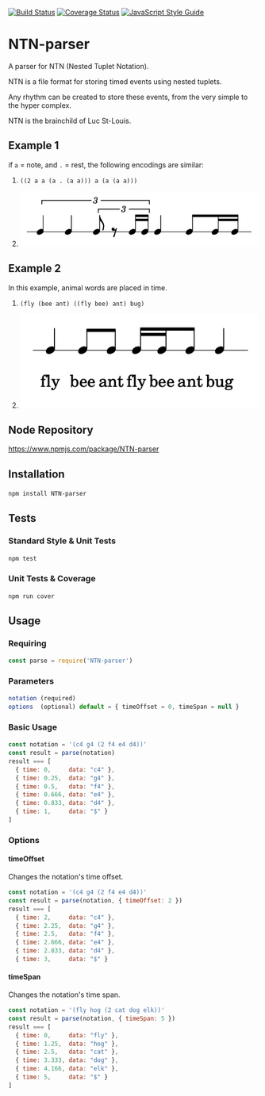 [![Build Status](https://travis-ci.org/pelevesque/NTN-parser.svg?branch=master)](https://travis-ci.org/pelevesque/NTN-parser)
[![Coverage Status](https://coveralls.io/repos/github/pelevesque/NTN-parser/badge.svg?branch=master)](https://coveralls.io/github/pelevesque/NTN-parser?branch=master)
[![JavaScript Style Guide](https://img.shields.io/badge/code_style-standard-brightgreen.svg)](https://standardjs.com)

# NTN-parser

A parser for NTN (Nested Tuplet Notation).

NTN is a file format for storing timed events using nested tuplets.

Any rhythm can be created to store these events, from the very simple
to the hyper complex.

NTN is the brainchild of Luc St-Louis.

## Example 1

if `a` = note, and `.` = rest, the following encodings are similar:

1) `((2 a a (a . (a a))) a (a (a a)))`

2) ![notation example](example_1.png)

## Example 2

In this example, animal words are placed in time.

1) `(fly (bee ant) ((fly bee) ant) bug)`

2) ![notation example](example_2.png)

## Node Repository

https://www.npmjs.com/package/NTN-parser

## Installation

`npm install NTN-parser`

## Tests

### Standard Style & Unit Tests

`npm test`

### Unit Tests & Coverage

`npm run cover`

## Usage

### Requiring

```js
const parse = require('NTN-parser')
```

### Parameters

```js
notation (required)
options  (optional) default = { timeOffset = 0, timeSpan = null }
```

### Basic Usage

```js
const notation = '(c4 g4 (2 f4 e4 d4))'
const result = parse(notation)
result === [
  { time: 0,     data: "c4" },
  { time: 0.25,  data: "g4" },
  { time: 0.5,   data: "f4" },
  { time: 0.666, data: "e4" },
  { time: 0.833, data: "d4" },
  { time: 1,     data: "$" }
]
```

### Options

#### timeOffset

Changes the notation's time offset.

```js
const notation = '(c4 g4 (2 f4 e4 d4))'
const result = parse(notation, { timeOffset: 2 })
result === [
  { time: 2,     data: "c4" },
  { time: 2.25,  data: "g4" },
  { time: 2.5,   data: "f4" },
  { time: 2.666, data: "e4" },
  { time: 2.833, data: "d4" },
  { time: 3,     data: "$" }
```

#### timeSpan

Changes the notation's time span.

```js
const notation = '(fly hog (2 cat dog elk))'
const result = parse(notation, { timeSpan: 5 })
result === [
  { time: 0,     data: "fly" },
  { time: 1.25,  data: "hog" },
  { time: 2.5,   data: "cat" },
  { time: 3.333, data: "dog" },
  { time: 4.166, data: "elk" },
  { time: 5,     data: "$" }
]
```

